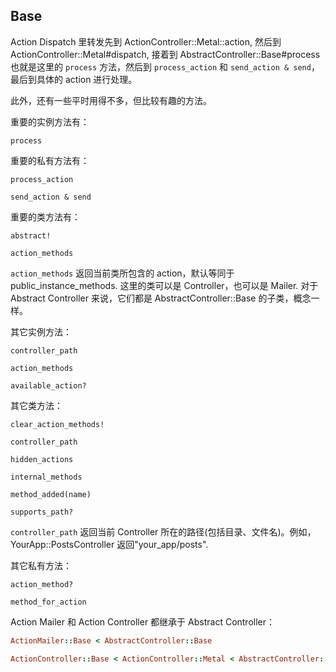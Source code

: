 ## Base

Action Dispatch 里转发先到 ActionController::Metal::action, 然后到 ActionController::Metal#dispatch, 接着到 AbstractController::Base#process 也就是这里的 `process` 方法，然后到 `process_action` 和 `send_action & send`，最后到具体的 action 进行处理。

此外，还有一些平时用得不多，但比较有趣的方法。

重要的实例方法有：

```
process
```

重要的私有方法有：

```
process_action

send_action & send
```

重要的类方法有：

```
abstract!

action_methods
```

`action_methods` 返回当前类所包含的 action，默认等同于 public_instance_methods. 这里的类可以是 Controller，也可以是 Mailer. 对于 Abstract Controller 来说，它们都是 AbstractController::Base 的子类，概念一样。

其它实例方法：

```
controller_path

action_methods

available_action?
```

其它类方法：

```
clear_action_methods!

controller_path

hidden_actions

internal_methods

method_added(name)

supports_path?
```

`controller_path` 返回当前 Controller 所在的路径(包括目录、文件名)。例如，YourApp::PostsController 返回"your_app/posts".

其它私有方法：

```
action_method?

method_for_action
```

Action Mailer 和 Action Controller 都继承于 Abstract Controller：

```ruby
ActionMailer::Base < AbstractController::Base

ActionController::Base < ActionController::Metal < AbstractController::Base
```
